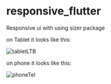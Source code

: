 # responsive_flutter

Responsive ui with using sizer package

on Tablet it looks like this:

![tabletLTB](https://user-images.githubusercontent.com/62350321/170473406-c44f79a7-9863-402c-ac1f-8ac92a9ef1a9.gif)

on phone it looks like this:

![phoneTel](https://user-images.githubusercontent.com/62350321/170473497-4e885d9e-2743-4d16-8e16-5cf5275b7d3d.gif)
